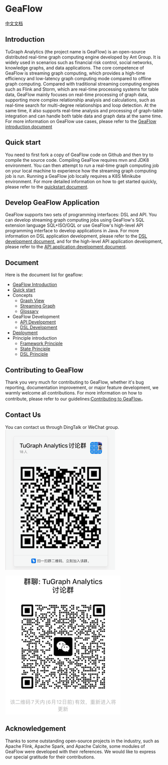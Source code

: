 # GeaFlow
[中文文档](README.md)

## Introduction
TuGraph Analytics (the project name is GeaFlow) is an open-source distributed real-time graph computing engine 
developed by Ant Group. It is widely used in scenarios such as financial risk control, social networks, knowledge 
graphs, and data applications. The core competence of GeaFlow is streaming graph computing, which provides a 
high-time efficiency and low-latency graph computing mode compared to offline graph computing. Compared with 
traditional streaming computing engines such as Flink and Storm, which are real-time processing systems for table 
data, GeaFlow mainly focuses on real-time processing of graph data, supporting more complex relationship analysis 
and calculations, such as real-time search for multi-degree relationships and loop detection. At the same time, it 
also supports real-time analysis and processing of graph-table integration and can handle both table data and graph 
data at the same time. For more information on GeaFlow use cases, please refer to the [GeaFlow introduction document](docs/docs-en/introduction.md)

## Quick start
You need to first fork a copy of GeaFlow code on Github and then try to compile the source code. Compiling GeaFlow 
requires mvn and JDK8 environment. You can then attempt to run a real-time graph computing job on your local machine to experience how the streaming graph computing job is run. Running a GeaFlow job locally requires a K8S Minikube environment. For more detailed information on how to get started quickly, please refer to the [quickstart document](docs/docs-en/quick_start.md).

## Develop GeaFlow Application
GeaFlow supports two sets of programming interfaces: DSL and API. You can develop streaming graph computing jobs 
using GeaFlow's SQL extension language SQL+ISO/GQL or use GeaFlow's high-level API programming interface to develop 
applications in Java. For more information on DSL application development, please refer to the [DSL development 
document](docs/docs-en/application-development/dsl/overview.md), and for the high-level API application development, please refer to the [API application development document](docs/docs-en/application-development/api/overview.md).

## Document
Here is the document list for geaflow:
* [GeaFlow Introduction](docs/docs-en/introduction.md)
* [Quick start](docs/docs-en/quick_start.md)
* Concepts
  * [Graph View](docs/docs-en/concepts/graph_view.md)
  * [Streaming Graph](docs/docs-en/concepts/stream_graph.md)
  * [Glossary](docs/docs-en/concepts/glossary.md)
* GeaFlow Development
  * [API Development](docs/docs-en/application-development/api/guid.md)
  * [DSL Development](docs/docs-en/application-development/dsl/overview.md)
* [Deployment](docs/docs-en/deploy/install_guild.md)
* Principle introduction
  * [Framework Principle](docs/docs-en/principle/framework_principle.md)
  * [State Principle](docs/docs-en/principle/state_principle.md)
  * [DSL Principle](docs/docs-en/principle/dsl_principle.md)

## Contributing to GeaFlow
Thank you very much for contributing to GeaFlow, whether it's bug reporting, documentation improvement, or major 
feature development, we warmly welcome all contributions. For more information on how to contribute, please refer to our guidelines:[Contributing to GeaFlow](docs/docs-en/contribution.md)。

## Contact Us
You can contact us through DingTalk or WeChat group.
![dingding](docs/static/img/dingding.png)

![wechat](docs/static/img/wechat.png)
## Acknowledgement
Thanks to some outstanding open-source projects in the industry, such as Apache Flink, Apache Spark, and Apache Calcite, some modules of GeaFlow were developed with their references. We would like to express our special gratitude for their contributions.
